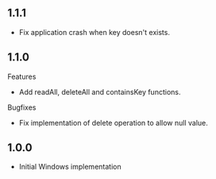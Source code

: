 ## 1.1.1
- Fix application crash when key doesn't exists.

## 1.1.0
Features
- Add readAll, deleteAll and containsKey functions.

Bugfixes
- Fix implementation of delete operation to allow null value.

## 1.0.0
- Initial Windows implementation
